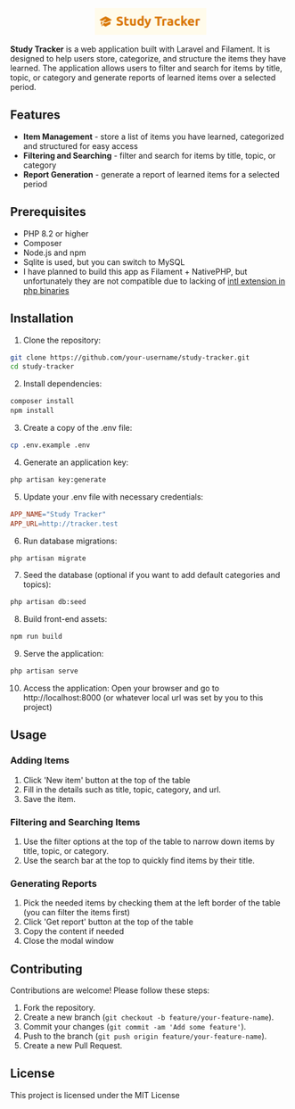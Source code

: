 <p align="center"><img src="https://github.com/OFursova/study-tracker/blob/main/public/study_tracker.png" width="200" alt="Study Tracker Logo"></p>

**Study Tracker** is a web application built with Laravel and Filament. It is designed to help users store, categorize, and structure the items they have learned. The application allows users to filter and search for items by title, topic, or category and generate reports of learned items over a selected period.

## Features

- **Item Management** - store a list of items you have learned, categorized and structured for easy access
- **Filtering and Searching** - filter and search for items by title, topic, or category
- **Report Generation** - generate a report of learned items for a selected period

## Prerequisites

- PHP 8.2 or higher
- Composer
- Node.js and npm
- Sqlite is used, but you can switch to MySQL 
- I have planned to build this app as Filament + NativePHP, but unfortunately they are not compatible due to lacking of [intl extension in php binaries](https://github.com/orgs/NativePHP/discussions/292)

## Installation

1. Clone the repository:
```bash
git clone https://github.com/your-username/study-tracker.git
cd study-tracker
```
2. Install dependencies:
```bash
composer install
npm install
```
3. Create a copy of the .env file:
```bash
cp .env.example .env
```
4. Generate an application key:
```bash
php artisan key:generate
```
5. Update your .env file with necessary credentials:
```makefile
APP_NAME="Study Tracker"
APP_URL=http://tracker.test
```
6. Run database migrations:
```bash
php artisan migrate
```
7. Seed the database (optional if you want to add default categories and topics):
```bash
php artisan db:seed
```
8. Build front-end assets:
```bash
npm run build
```
9. Serve the application:
```bash
php artisan serve
```
10. Access the application:
Open your browser and go to http://localhost:8000 (or whatever local url was set by you to this project)

## Usage

### Adding Items

1. Click 'New item' button at the top of the table
2. Fill in the details such as title, topic, category, and url.
3. Save the item.

### Filtering and Searching Items

1. Use the filter options at the top of the table to narrow down items by title, topic, or category.
2. Use the search bar at the top to quickly find items by their title.

### Generating Reports

1. Pick the needed items by checking them at the left border of the table (you can filter the items first)
2. Click 'Get report' button at the top of the table
3. Copy the content if needed
4. Close the modal window

## Contributing

Contributions are welcome! Please follow these steps:

1. Fork the repository.
2. Create a new branch (`git checkout -b feature/your-feature-name`).
3. Commit your changes (`git commit -am 'Add some feature'`).
4. Push to the branch (`git push origin feature/your-feature-name`).
5. Create a new Pull Request.

## License

This project is licensed under the MIT License
